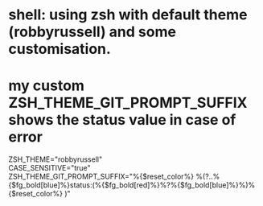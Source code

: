 # shell: using zsh with default theme (robbyrussell) and some customisation.

# my custom ZSH_THEME_GIT_PROMPT_SUFFIX shows the status value in case of error

ZSH_THEME="robbyrussell"  
CASE_SENSITIVE="true"  
ZSH_THEME_GIT_PROMPT_SUFFIX="%{$reset_color%} %(?..%{$fg_bold[blue]%}status:(%{$fg_bold[red]%}%?%{$fg_bold[blue]%}%)%{$reset_color%} )"
